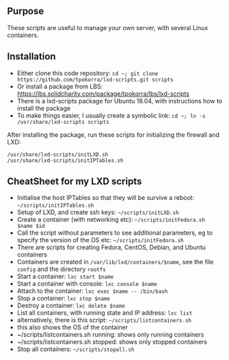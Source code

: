 Purpose
-------

These scripts are useful to manage your own server, with several Linux containers.

Installation
------------

* Either clone this code repository: `cd ~; git clone https://github.com/tpokorra/lxd-scripts.git scripts`
* Or install a package from LBS: https://lbs.solidcharity.com/package/tpokorra/lbs/lxd-scripts
 * There is a lxd-scripts package for Ubuntu 18.04, with instructions how to install the package
 * To make things easier, I usually create a symbolic link: `cd ~; ln -s /usr/share/lxd-scripts scripts`

After installing the package, run these scripts for initializing the firewall and LXD:

    /usr/share/lxd-scripts/initLXD.sh
    /usr/share/lxd-scripts/initIPTables.sh

CheatSheet for my LXD scripts
---------------------------------

* Initialise the host IPTables so that they will be survive a reboot: `~/scripts/initIPTables.sh`
* Setup of LXD, and create ssh keys: `~/scripts/initLXD.sh`
* Create a container (with networking etc): `~/scripts/initFedora.sh $name $id`
 * Call the script without parameters to see additional parameters, eg to specify the version of the OS etc: `~/scripts/initFedora.sh`
 * There are scripts for creating Fedora, CentOS, Debian, and Ubuntu containers
* Containers are created in `/var/lib/lxd/containers/$name`, see the file `config` and the directory `rootfs`
* Start a container: `lxc start $name`
* Start a container with console: `lxc console $name`
* Attach to the container: `lxc exec $name -- /bin/bash`
* Stop a container: `lxc stop $name`
* Destroy a container: `lxc delete $name`
* List all containers, with running state and IP address: `lxc list`
 * alternatively, there is this script: `~/scripts/listcontainers.sh`
 * this also shows the OS of the container
 * ~/scripts/listcontainers.sh running: shows only running containers
 * ~/scripts/listcontainers.sh stopped: shows only stopped containers
* Stop all containers: `~/scripts/stopall.sh`
